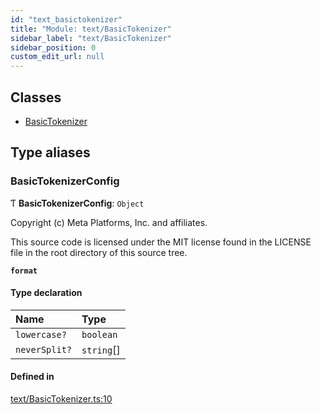 ```yaml
---
id: "text_basictokenizer"
title: "Module: text/BasicTokenizer"
sidebar_label: "text/BasicTokenizer"
sidebar_position: 0
custom_edit_url: null
---
```


## Classes

- [BasicTokenizer](../classes/text_basictokenizer.basictokenizer.md)

## Type aliases

### BasicTokenizerConfig

Ƭ **BasicTokenizerConfig**: `Object`

Copyright (c) Meta Platforms, Inc. and affiliates.

This source code is licensed under the MIT license found in the
LICENSE file in the root directory of this source tree.

**`format`**

#### Type declaration

| Name | Type |
| :------ | :------ |
| `lowercase?` | `boolean` |
| `neverSplit?` | `string`[] |

#### Defined in

[text/BasicTokenizer.ts:10](https://github.com/pytorch/live/blob/0290bc4/react-native-pytorch-core/src/text/BasicTokenizer.ts#L10)
